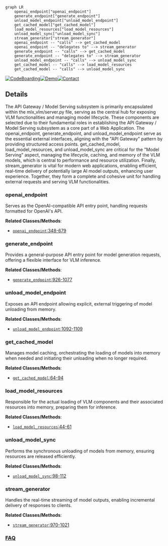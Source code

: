 ```mermaid
graph LR
    openai_endpoint["openai_endpoint"]
    generate_endpoint["generate_endpoint"]
    unload_model_endpoint["unload_model_endpoint"]
    get_cached_model["get_cached_model"]
    load_model_resources["load_model_resources"]
    unload_model_sync["unload_model_sync"]
    stream_generator["stream_generator"]
    openai_endpoint -- "calls" --> get_cached_model
    openai_endpoint -- "delegates to" --> stream_generator
    generate_endpoint -- "calls" --> get_cached_model
    generate_endpoint -- "delegates to" --> stream_generator
    unload_model_endpoint -- "calls" --> unload_model_sync
    get_cached_model -- "calls" --> load_model_resources
    get_cached_model -- "calls" --> unload_model_sync
```

[![CodeBoarding](https://img.shields.io/badge/Generated%20by-CodeBoarding-9cf?style=flat-square)](https://github.com/CodeBoarding/GeneratedOnBoardings)[![Demo](https://img.shields.io/badge/Try%20our-Demo-blue?style=flat-square)](https://www.codeboarding.org/demo)[![Contact](https://img.shields.io/badge/Contact%20us%20-%20contact@codeboarding.org-lightgrey?style=flat-square)](mailto:contact@codeboarding.org)

## Details

The API Gateway / Model Serving subsystem is primarily encapsulated within the mlx_vlm/server.py file, serving as the central hub for exposing VLM functionalities and managing model lifecycle. These components are selected due to their fundamental roles in establishing the API Gateway / Model Serving subsystem as a core part of a Web Application. The openai_endpoint, generate_endpoint, and unload_model_endpoint serve as the essential external interfaces, aligning with the "API Gateway" pattern by providing structured access points. get_cached_model, load_model_resources, and unload_model_sync are critical for the "Model Serving" aspect, managing the lifecycle, caching, and memory of the VLM models, which is central to performance and resource utilization. Finally, stream_generator is vital for modern web applications, enabling efficient, real-time delivery of potentially large AI model outputs, enhancing user experience. Together, they form a complete and cohesive unit for handling external requests and serving VLM functionalities.

### openai_endpoint
Serves as the OpenAI-compatible API entry point, handling requests formatted for OpenAI's API.


**Related Classes/Methods**:

- <a href="https://github.com/Blaizzy/mlx-vlm/blob/main/mlx_vlm/server.py#L348-L679" target="_blank" rel="noopener noreferrer">`openai_endpoint`:348-679</a>


### generate_endpoint
Provides a general-purpose API entry point for model generation requests, offering a flexible interface for VLM inference.


**Related Classes/Methods**:

- <a href="https://github.com/Blaizzy/mlx-vlm/blob/main/mlx_vlm/server.py#L926-L1077" target="_blank" rel="noopener noreferrer">`generate_endpoint`:926-1077</a>


### unload_model_endpoint
Exposes an API endpoint allowing explicit, external triggering of model unloading from memory.


**Related Classes/Methods**:

- <a href="https://github.com/Blaizzy/mlx-vlm/blob/main/mlx_vlm/server.py#L1092-L1109" target="_blank" rel="noopener noreferrer">`unload_model_endpoint`:1092-1109</a>


### get_cached_model
Manages model caching, orchestrating the loading of models into memory when needed and initiating their unloading when no longer required.


**Related Classes/Methods**:

- <a href="https://github.com/Blaizzy/mlx-vlm/blob/main/mlx_vlm/server.py#L64-L94" target="_blank" rel="noopener noreferrer">`get_cached_model`:64-94</a>


### load_model_resources
Responsible for the actual loading of VLM components and their associated resources into memory, preparing them for inference.


**Related Classes/Methods**:

- <a href="https://github.com/Blaizzy/mlx-vlm/blob/main/mlx_vlm/server.py#L44-L61" target="_blank" rel="noopener noreferrer">`load_model_resources`:44-61</a>


### unload_model_sync
Performs the synchronous unloading of models from memory, ensuring resources are released efficiently.


**Related Classes/Methods**:

- <a href="https://github.com/Blaizzy/mlx-vlm/blob/main/mlx_vlm/server.py#L98-L112" target="_blank" rel="noopener noreferrer">`unload_model_sync`:98-112</a>


### stream_generator
Handles the real-time streaming of model outputs, enabling incremental delivery of responses to clients.


**Related Classes/Methods**:

- <a href="https://github.com/Blaizzy/mlx-vlm/blob/main/mlx_vlm/server.py#L970-L1021" target="_blank" rel="noopener noreferrer">`stream_generator`:970-1021</a>




### [FAQ](https://github.com/CodeBoarding/GeneratedOnBoardings/tree/main?tab=readme-ov-file#faq)